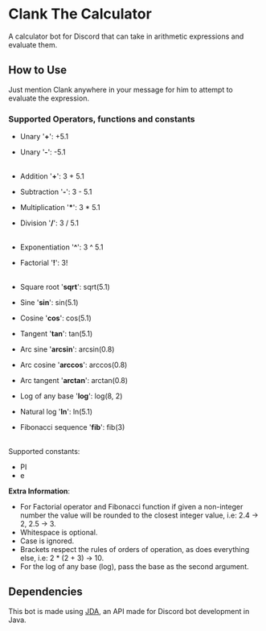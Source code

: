 # Clank The Calculator

A calculator bot for Discord that can take in arithmetic expressions and evaluate them.

## How to Use

Just mention Clank anywhere in your message for him to attempt to evaluate the expression.

### Supported Operators, functions and constants

- Unary '__+__': +5.1
- Unary '__-__': -5.1  
  <br>

- Addition '__+__': 3 + 5.1
- Subtraction '__-__': 3 - 5.1
- Multiplication '__*__': 3 * 5.1
- Division '__/__': 3 / 5.1  
  <br>

- Exponentiation '__^__': 3 ^ 5.1
- Factorial '__!__': 3!  
  <br>

- Square root '__sqrt__': sqrt(5.1)
- Sine '__sin__': sin(5.1)
- Cosine '__cos__': cos(5.1)
- Tangent '__tan__': tan(5.1)
- Arc sine '__arcsin__': arcsin(0.8)
- Arc cosine '__arccos__': arccos(0.8)
- Arc tangent '__arctan__': arctan(0.8)
- Log of any base '__log__': log(8, 2)
- Natural log '__ln__': ln(5.1)
- Fibonacci sequence '__fib__': fib(3)  
  <br>

Supported constants:
- PI
- e

__Extra Information__:

- For Factorial operator and Fibonacci function if given a non-integer number the value will be rounded to the closest
  integer value, i.e: 2.4 -> 2, 2.5 -> 3.
- Whitespace is optional.
- Case is ignored.
- Brackets respect the rules of orders of operation, as does everything else, i.e: 2 * (2 + 3) -> 10.
- For the log of any base (log), pass the base as the second argument.

## Dependencies

This bot is made using [JDA](https://github.com/DV8FromTheWorld/JDA), an API made for Discord bot development in Java.